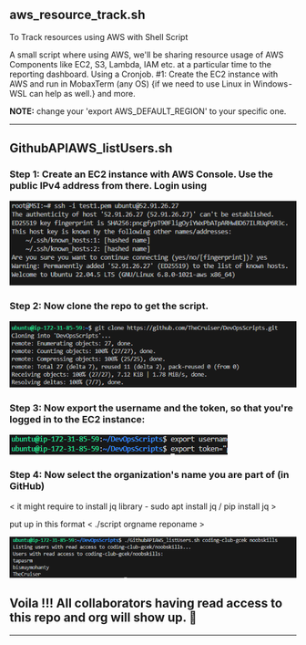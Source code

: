 aws_resource_track.sh
----------------------------------------------------------------------------------------

To Track resources using AWS with Shell Script

A small script where using AWS, we'll be sharing resource usage of AWS Components like EC2, S3, Lambda, IAM etc. at a particular time to the reporting dashboard. Using a Cronjob.
#1: Create the EC2 instance with AWS and run in MobaxTerm (any OS) {if we need to use Linux in Windows - WSL can help as well.} and more.

**NOTE:** change your 'export AWS_DEFAULT_REGION' to your specific one.

----------------------------------------------------

GithubAPIAWS_listUsers.sh
-----------------------------------------------------------------------------------------

### Step 1: Create an EC2 instance with AWS Console. Use the public IPv4 address from there. Login using 

![snip1](./imgs/image.png)

### Step 2: Now clone the repo to get the script.
![snip2](./imgs/image-1.png)

### Step 3: Now export the username and the token, so that you're logged in to the EC2 instance:
![snip3](./imgs/image-2.png)

### Step 4: Now select the organization's name you are part of (in GitHub)

< it might require to install jq library - sudo apt install jq / pip install jq >

put up in this format < ./script orgname reponame >

![snip4](./imgs/image-3.png)

## Voila !!! All collaborators having read access to this repo and org will show up. 🎉



------------------------------------------------------------------------------------------


